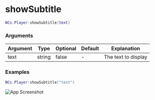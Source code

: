 # showSubtitle

```lua
NCs.Player:showSubtitle(text)
``` 

### Arguments
| Argument | Type   | Optional   | Default | Explanation         |
|----------|--------|------------|---------|---------------------|
| text     | string | false      | -       | The text to display |

### Examples
```lua
NCs.Player:showSubtitle("text")
```
![App Screenshot](https://cdn.discordapp.com/attachments/859092448427638804/982916269508550666/unknown.png)